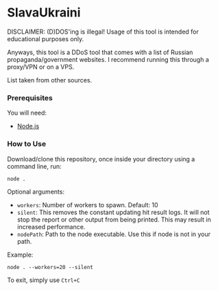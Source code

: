 # SlavaUkraini

DISCLAIMER: (D)DOS'ing is illegal! Usage of this tool is intended for educational purposes only.

Anyways, this tool is a DDoS tool that comes with a list of Russian propaganda/government websites. I recommend running this through a proxy/VPN or on a VPS. 

List taken from other sources. 

### Prerequisites

You will need: 
- [Node.js](https://nodejs.org/en/)

### How to Use

Download/clone this repository, once inside your directory using a command line, run: 

```
node .
```

Optional arguments: 
- `workers`: Number of workers to spawn. Default: 10
- `silent`: This removes the constant updating hit result logs. It will not stop the report or other output from being printed. This may result in increased performance.
- `nodePath`: Path to the node executable. Use this if node is not in your path. 

Example: 
```
node . --workers=20 --silent
```

To exit, simply use `Ctrl+C`